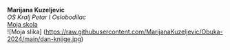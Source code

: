 **Marijana Kuzeljevic** \
*OS Kralj Petar I Oslobodilac* \
[Moja skola](https://oskorbevac.edu.rs/)\
![Moja slika] (https://raw.githubusercontent.com/MarijanaKuzeljevic/Obuka-2024/main/dan-knjige.jpg)
